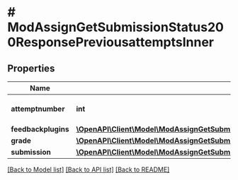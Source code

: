 # # ModAssignGetSubmissionStatus200ResponsePreviousattemptsInner

## Properties

Name | Type | Description | Notes
------------ | ------------- | ------------- | -------------
**attemptnumber** | **int** | Attempt number. | [optional] [default to null]
**feedbackplugins** | [**\OpenAPI\Client\Model\ModAssignGetSubmissionStatus200ResponseLastattemptSubmissionPluginsInner[]**](ModAssignGetSubmissionStatus200ResponseLastattemptSubmissionPluginsInner.md) |  | [optional]
**grade** | [**\OpenAPI\Client\Model\ModAssignGetSubmissionStatus200ResponseFeedbackGrade**](ModAssignGetSubmissionStatus200ResponseFeedbackGrade.md) |  | [optional]
**submission** | [**\OpenAPI\Client\Model\ModAssignGetSubmissionStatus200ResponseLastattemptTeamsubmission**](ModAssignGetSubmissionStatus200ResponseLastattemptTeamsubmission.md) |  | [optional]

[[Back to Model list]](../../README.md#models) [[Back to API list]](../../README.md#endpoints) [[Back to README]](../../README.md)

